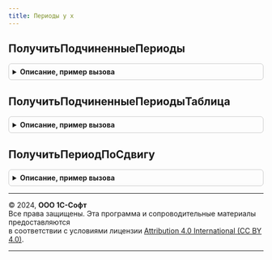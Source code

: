 ```yaml
---
title: Периоды у х
---
```



## ПолучитьПодчиненныеПериоды
<details style="margin: 1em 0; padding: 0.5em; border: 1px solid #ccc; border-radius: 6px;">

<summary style="font-weight: bold; cursor: pointer;">Описание, пример вызова</summary>

```bsl
// Выполняет запрос к справочнику Периоды для пролучения подчиненных периодов с указанными отборами
//
// Параметры:
//  ПериодНачало  - Дата,Справочник.Периоды - Начало отбора периодов
//  ПериодОкончания  - Дата,Справочник.Периоды - Верхняя граница отбора периодов
//  Периодичность  - Перечисление.Периодичность - Отбор периодов по периодичности
//
// Возвращаемое значение:
//   Массив   - подчиненные периоды
//
Функция ПолучитьПодчиненныеПериоды(ПериодНачало, ПериодОкончания, Периодичность = Неопределено) Экспорт
```

Пример вызова
```bsl
Результат = ПериодыУХ.ПолучитьПодчиненныеПериоды(ПериодНачало, ПериодОкончания, Периодичность);
```
</details>

## ПолучитьПодчиненныеПериодыТаблица
<details style="margin: 1em 0; padding: 0.5em; border: 1px solid #ccc; border-radius: 6px;">

<summary style="font-weight: bold; cursor: pointer;">Описание, пример вызова</summary>

```bsl

Функция ПолучитьПодчиненныеПериодыТаблица(ПериодСценария,ПериодСценарияОкончание) Экспорт
```

Пример вызова
```bsl
Результат = ПериодыУХ.ПолучитьПодчиненныеПериодыТаблица(ПериодСценария, ПериодСценарияОкончание) 
```
</details>

## ПолучитьПериодПоСдвигу
<details style="margin: 1em 0; padding: 0.5em; border: 1px solid #ccc; border-radius: 6px;">

<summary style="font-weight: bold; cursor: pointer;">Описание, пример вызова</summary>

```bsl

Функция ПолучитьПериодПоСдвигу(ДатаНачала, ЗначениеСдвига, Периодичность) Экспорт
```

Пример вызова
```bsl
Результат = ПериодыУХ.ПолучитьПериодПоСдвигу(ДатаНачала, ЗначениеСдвига, Периодичность) 
```
</details>

---

© 2024, **ООО 1С-Софт**  
Все права защищены. Эта программа и сопроводительные материалы предоставляются  
в соответствии с условиями лицензии [Attribution 4.0 International (CC BY 4.0)](https://creativecommons.org/licenses/by/4.0/legalcode).

---
